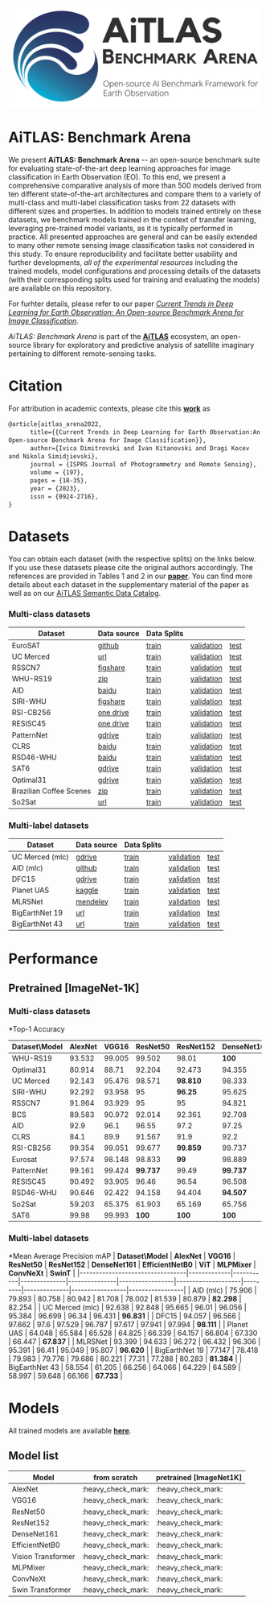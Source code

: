 

![logo](media/AiTALS_EOBench.png)

# AiTLAS: Benchmark Arena

We present **AiTLAS: Benchmark Arena** -- an open-source benchmark suite for evaluating state-of-the-art deep learning approaches for image classification in Earth Observation (EO). To this end, we present a comprehensive comparative analysis of more than 500 models derived from ten different state-of-the-art architectures and compare them to a variety of multi-class and multi-label classification tasks from 22 datasets with different sizes and properties. In addition to models trained entirely on these datasets, we benchmark models trained in the context of transfer learning, leveraging pre-trained model variants, as it is typically performed in practice. All presented approaches are general and can be easily extended to many other remote sensing image classification tasks not considered in this study. To ensure reproducibility and facilitate better usability and further developments, *all of the experimental resources* including the trained models, model configurations and processing details of the datasets (with their corresponding splits used for training and evaluating the models) are available on this repository. 

For furhter details, please refer to our paper *[Current Trends in Deep Learning for Earth Observation: An Open-source Benchmark Arena for Image Classification](https://www.sciencedirect.com/science/article/pii/S0924271623000205)*.

*AiTLAS: Benchmark Arena* is part of the [**AiTLAS**](https://github.com/biasvariancelabs/aitlas) ecosystem, an open-source library for exploratory and predictive analysis of satellite imaginary pertaining to different remote-sensing tasks. 



# Citation
For attribution in academic contexts, please cite this **[work](https://arxiv.org/abs/2207.07189)** as
```
@article{aitlas_arena2022,
      title={{Current Trends in Deep Learning for Earth Observation:An Open-source Benchmark Arena for Image Classification}}, 
      author={Ivica Dimitrovski and Ivan Kitanovski and Dragi Kocev and Nikola Simidjievski},
      journal = {ISPRS Journal of Photogrammetry and Remote Sensing},
      volume = {197},
      pages = {18-35},
      year = {2023},
      issn = {0924-2716},
}

```


# Datasets

You can obtain each dataset (with the respective splits) on the links below. If you use these datasets please cite the original authors accordingly. The references are provided in Tables 1 and 2 in our **[paper](https://arxiv.org/abs/2207.07189)**. You can find more details about each dataset in the supplementary material of the paper as well as on our [AiTLAS Semantic Data Catalog](http://eodata.bvlabs.ai/).

### Multi-class datasets
|Dataset| Data source | Data Splits |||
|---|---|---|---|---|
|EuroSAT | [github](https://github.com/phelber/EuroSAT) | <a href="https://github.com/biasvariancelabs/LULC/blob/main/splits/eurosat_train.csv">train</a>|<a href="https://github.com/biasvariancelabs/LULC/blob/main/splits/eurosat_val.csv">validation</a>|<a href="https://github.com/biasvariancelabs/LULC/blob/main/splits/eurosat_test.csv">test</a>|
|UC Merced| [url](http://weegee.vision.ucmerced.edu/datasets/landuse.html) |<a href="https://github.com/biasvariancelabs/LULC/blob/main/splits/ucmerced_train.csv">train</a>|<a href="https://github.com/biasvariancelabs/LULC/blob/main/splits/ucmerced_val.csv">validation</a>|<a href="https://github.com/biasvariancelabs/LULC/blob/main/splits/ucmerced_test.csv">test</a>|
|RSSCN7| [figshare](https://figshare.com/articles/dataset/RSSCN7_Image_dataset/7006946) |<a href="https://github.com/biasvariancelabs/LULC/blob/main/splits/rsscn7_train.csv">train</a>|<a href="https://github.com/biasvariancelabs/LULC/blob/main/splits/rsscn7_val.csv">validation</a>|<a href="https://github.com/biasvariancelabs/LULC/blob/main/splits/rsscn7_test.csv">test</a>|
|WHU-RS19| [zip](http://captain.whu.edu.cn/datasets/WHU-RS19.zip) |<a href="https://github.com/biasvariancelabs/LULC/blob/main/splits/whurs19_train.csv">train</a>|<a href="https://github.com/biasvariancelabs/LULC/blob/main/splits/whurs19_val.csv">validation</a>|<a href="https://github.com/biasvariancelabs/LULC/blob/main/splits/whurs19_test.csv">test</a>|
|AID| [baidu](https://pan.baidu.com/s/1mifOBv6#list/path=%2F) |<a href="https://github.com/biasvariancelabs/LULC/blob/main/splits/aid_train.csv">train</a>|<a href="https://github.com/biasvariancelabs/LULC/blob/main/splits/aid_val.csv">validation</a>|<a href="https://github.com/biasvariancelabs/LULC/blob/main/splits/aid_test.csv">test</a>|
|SIRI-WHU| [figshare](https://figshare.com/articles/dataset/SIRI_WHU_Dataset/8796980) |<a href="https://github.com/biasvariancelabs/LULC/blob/main/splits/siriwhu_train.csv">train</a>|<a href="https://github.com/biasvariancelabs/LULC/blob/main/splits/siriwhu_val.csv">validation</a>|<a href="https://github.com/biasvariancelabs/LULC/blob/main/splits/siriwhu_test.csv">test</a>|
|RSI-CB256| [one drive](https://onedrive.live.com/?cid=010149152ff2b56d&id=10149152FF2B56D%21105&authkey=!ADyXDc-zA56zPv4) |<a href="https://github.com/biasvariancelabs/LULC/blob/main/splits/rsicb256_train.csv">train</a>|<a href="https://github.com/biasvariancelabs/LULC/blob/main/splits/rsicb256_val.csv">validation</a>|<a href="https://github.com/biasvariancelabs/LULC/blob/main/splits/rsicb256_test.csv">test</a>|
|RESISC45| [one drive](https://onedrive.live.com/?authkey=%21AHHNaHIlzp%5FIXjs&cid=5C5E061130630A68&id=5C5E061130630A68%21107&parId=5C5E061130630A68%21112&action=locate) |<a href="https://github.com/biasvariancelabs/LULC/blob/main/splits/resisc45_train.csv">train</a>|<a href="https://github.com/biasvariancelabs/LULC/blob/main/splits/resisc45_val.csv">validation</a>|<a href="https://github.com/biasvariancelabs/LULC/blob/main/splits/resisc45_test.csv">test</a>|
|PatternNet| [gdrive](https://drive.google.com/file/d/127lxXYqzO6Bd0yZhvEbgIfz95HaEnr9K/view) |<a href="https://github.com/biasvariancelabs/LULC/blob/main/splits/patternnet_train.csv">train</a>|<a href="https://github.com/biasvariancelabs/LULC/blob/main/splits/patternnet_val.csv">validation</a>|<a href="https://github.com/biasvariancelabs/LULC/blob/main/splits/patternnet_test.csv">test</a>|
|CLRS| [baidu](https://pan.baidu.com/share/init?surl=Xnw9k20Df_ICmkXdvasVqg) |<a href="https://github.com/biasvariancelabs/LULC/blob/main/splits/clrs_train.csv">train</a>|<a href="https://github.com/biasvariancelabs/LULC/blob/main/splits/clrs_val.csv">validation</a>|<a href="https://github.com/biasvariancelabs/LULC/blob/main/splits/clrs_test.csv">test</a>|
|RSD46-WHU| [baidu](https://pan.baidu.com/s/1mMDKUu02V0s8rXstewv26A) |<a href="https://github.com/biasvariancelabs/LULC/blob/main/splits/rsd46whu_train.csv">train</a>|<a href="https://github.com/biasvariancelabs/LULC/blob/main/splits/rsd46whu_val.csv">validation</a>|<a href="https://github.com/biasvariancelabs/LULC/blob/main/splits/rsd46whu_test.csv">test</a>|
|SAT6| [gdrive](https://drive.google.com/uc?id=0B0Fef71_vt3PUkZ4YVZ5WWNvZWs&export=download) |<a href="https://github.com/biasvariancelabs/LULC/blob/main/splits/sat6_train.csv">train</a>|<a href="https://github.com/biasvariancelabs/LULC/blob/main/splits/sat6_val.csv">validation</a>|<a href="https://github.com/biasvariancelabs/LULC/blob/main/splits/sat6_test.csv">test</a>|
|Optimal31| [gdrive](https://drive.google.com/file/d/1Fk9a0DW8UyyQsR8dP2Qdakmr69NVBhq9/view) |<a href="https://github.com/biasvariancelabs/LULC/blob/main/splits/optimal31_train.csv">train</a>|<a href="https://github.com/biasvariancelabs/LULC/blob/main/splits/optimal31_val.csv">validation</a>|<a href="https://github.com/biasvariancelabs/LULC/blob/main/splits/optimal31_test.csv">test</a>|
|Brazilian Coffee Scenes| [zip](http://www.patreo.dcc.ufmg.br/wp-content/uploads/2017/11/brazilian_coffee_dataset.zip) |<a href="https://github.com/biasvariancelabs/LULC/blob/main/splits/bcs_train.csv">train</a>|<a href="https://github.com/biasvariancelabs/LULC/blob/main/splits/bcs_val.csv">validation</a>|<a href="https://github.com/biasvariancelabs/LULC/blob/main/splits/bcs_test.csv">test</a>|
|So2Sat| [url](http://doi.org/10.14459/2018MP1454690) |<a href="https://dataserv.ub.tum.de/s/m1483140/download?path=%2F&files=training.h5">train</a>|<a href="https://dataserv.ub.tum.de/s/m1483140/download?path=%2F&files=validation.h5">validation</a>|<a href="https://dataserv.ub.tum.de/s/m1483140/download?path=%2F&files=testing.h5">test</a>|

###  Multi-label datasets

|Dataset| Data source | Data Splits |||
|---|---|---|---|---|
|UC Merced (mlc)|[gdrive](https://drive.google.com/file/d/1DtKiauowCB0ykjFe8v0OVvT76rEfOk0v/view)|<a href="https://github.com/biasvariancelabs/LULC/blob/main/splits/ucmercedmultilabel_train.csv">train</a>|<a href="https://github.com/biasvariancelabs/LULC/blob/main/splits/ucmercedmultilabel_val.csv">validation</a>|<a href="https://github.com/biasvariancelabs/LULC/blob/main/splits/ucmercedmultilabel_test.csv">test</a>|
|AID (mlc)|[github](https://github.com/Hua-YS/AID-Multilabel-Dataset)|<a href="https://github.com/biasvariancelabs/LULC/blob/main/splits/aidmultilabel_train.csv">train</a>|<a href="https://github.com/biasvariancelabs/LULC/blob/main/splits/aidmultilabel_val.csv">validation</a>|<a href="https://github.com/biasvariancelabs/LULC/blob/main/splits/aidmultilabel_test.csv">test</a>|
|DFC15|[gdrive](https://drive.google.com/drive/folders/1TKGS6TIRxQ6a7gdaj0cHs-mRCtv_J1HA)|<a href="https://github.com/biasvariancelabs/LULC/blob/main/splits/dfc15_train.csv">train</a>|<a href="https://github.com/biasvariancelabs/LULC/blob/main/splits/dfc15_val.csv">validation</a>|<a href="https://github.com/biasvariancelabs/LULC/blob/main/splits/dfc15_test.csv">test</a>|
|Planet UAS|[kaggle](https://www.kaggle.com/c/planet-understanding-the-amazon-from-space/overview)|<a href="https://github.com/biasvariancelabs/LULC/blob/main/splits/planetuas_train.csv">train</a>|<a href="https://github.com/biasvariancelabs/LULC/blob/main/splits/planetuas_val.csv">validation</a>|<a href="https://github.com/biasvariancelabs/LULC/blob/main/splits/planetuas_test.csv">test</a>|
|MLRSNet|[mendeley](https://data.mendeley.com/datasets/7j9bv9vwsx/2)|<a href="https://github.com/biasvariancelabs/LULC/blob/main/splits/mlrsnet_train.csv">train</a>|<a href="https://github.com/biasvariancelabs/LULC/blob/main/splits/mlrsnet_val.csv">validation</a>|<a href="https://github.com/biasvariancelabs/LULC/blob/main/splits/mlrsnet_test.csv">test</a>|
|BigEarthNet 19|[url](http://bigearth.net/)|<a href="https://github.com/biasvariancelabs/LULC/blob/main/splits/bigearthnet_train.csv">train</a>|<a href="https://github.com/biasvariancelabs/LULC/blob/main/splits/bigearthnet_val.csv">validation</a>|<a href="https://github.com/biasvariancelabs/LULC/blob/main/splits/bigearthnet_test.csv">test</a>|
|BigEarthNet 43|[url](http://bigearth.net/)|<a href="https://github.com/biasvariancelabs/LULC/blob/main/splits/bigearthnet_train.csv">train</a>|<a href="https://github.com/biasvariancelabs/LULC/blob/main/splits/bigearthnet_val.csv">validation</a>|<a href="https://github.com/biasvariancelabs/LULC/blob/main/splits/bigearthnet_test.csv">test</a>|

# Performance
## Pretrained [ImageNet-1K]

 ### Multi-class datasets

*Top-1 Accuracy

| **Dataset\Model**| **AlexNet** | **VGG16** | **ResNet50**    | **ResNet152**   | **DenseNet161** | **EfficientNetB0** | **ViT**         | **MLPMixer** | **ConvNeXt**   | **SwinT**       |
|----------------------------------|-------------|-----------|-----------------|-----------------|-----------------|--------------------|-----------------|--------------|----------------|-----------------|
| WHU-RS19                         | 93.532      | 99.005    | 99.502          | 98.01           | **100**    | 99.502             | 99.502          | 98.507       | 99.005         | 99.502          |
| Optimal31                        | 80.914      | 88.71     | 92.204          | 92.473          | 94.355          | 91.667             | **94.624** | 92.742       | 93.011         | 92.473          |
| UC Merced                        | 92.143      | 95.476    | 98.571          | **98.810** | 98.333          | 98.571             | 98.333          | 98.333       | 97.857         | 98.571          |
| SIRI-WHU                         | 92.292      | 93.958    | 95              | **96.25**  | 95.625          | 95                 | 95.625          | 95.208       | **96.25** | 95.625          |
| RSSCN7                           | 91.964      | 93.929    | 95              | 95              | 94.821          | 95.536             | **95.893** | 95.179       | 94.643         | 95.179          |
| BCS                              | 89.583      | 90.972    | 92.014          | 92.361          | 92.708          | 91.319             | 92.014          | 93.056       | 91.493         | **93.403** |
| AID                              | 92.9        | 96.1      | 96.55           | 97.2            | 97.25           | 96.25              | **97.750** | 96.7         | 96.95          | 97.4            |
| CLRS                             | 84.1        | 89.9      | 91.567          | 91.9            | 92.2            | 90.5               | **93.200** | 90.1         | 91.1           | 92.533          |
| RSI-CB256                        | 99.354      | 99.051    | 99.677          | **99.859** | 99.737          | 99.717             | 99.758          | 99.657       | 99.596         | 99.677          |
| Eurosat                          | 97.574      | 98.148    | 98.833          | **99**     | 98.889          | 98.907             | 98.722          | 98.741       | 98.778         | 98.944          |
| PatternNet                       | 99.161      | 99.424    | **99.737** | 99.49           | **99.737** | 99.539             | 99.655          | 99.704       | 99.671         | 99.688          |
| RESISC45                         | 90.492      | 93.905    | 96.46           | 96.54           | 96.508          | 94.873             | **97.079** | 95.952       | 96.27          | 96.587          |
| RSD46-WHU                        | 90.646      | 92.422    | 94.158          | 94.404          | **94.507** | 93.387             | 94.238          | 93.673       | 93.627         | 93.536          |
| So2Sat                           | 59.203      | 65.375    | 61.903          | 65.169          | 65.756          | 65.801             | **68.551** | 67.066       | 66.169         | 65.950          |
| SAT6                             | 99.98       | 99.993    | **100**    | **100**    | **100**    | 99.988             | 99.998          | 99.995       | 99.999         | 99.999          |

### Multi-label datasets

*Mean Average Precision mAP 
| **Dataset\Model** | **AlexNet** | **VGG16** | **ResNet50** | **ResNet152** | **DenseNet161** | **EfficientNetB0** | **ViT** | **MLPMixer** | **ConvNeXt**    | **SwinT**       |
|---------------------------------|-------------|-----------|--------------|---------------|-----------------|--------------------|---------|--------------|-----------------|-----------------|
| AID (mlc)                       | 75.906      | 79.893    | 80.758       | 80.942        | 81.708          | 78.002             | 81.539  | 80.879       | **82.298** | 82.254          |
| UC Merced (mlc)                 | 92.638      | 92.848    | 95.665       | 96.01         | 96.056          | 95.384             | 96.699  | 96.34        | 96.431          | **96.831** |
| DFC15                           | 94.057      | 96.566    | 97.662       | 97.6          | 97.529          | 96.787             | 97.617  | 97.941       | 97.994          | **98.111** |
| Planet UAS                      | 64.048      | 65.584    | 65.528       | 64.825        | 66.339          | 64.157             | 66.804  | 67.330       | 66.447          | **67.837** |
| MLRSNet                         | 93.399      | 94.633    | 96.272       | 96.432        | 96.306          | 95.391             | 96.41   | 95.049       | 95.807          | **96.620** |
| BigEarthNet 19                  | 77.147      | 78.418    | 79.983       | 79.776        | 79.686          | 80.221             | 77.31   | 77.288       | 80.283          | **81.384** |
| BigEarthNet 43                  | 58.554      | 61.205    | 66.256       | 64.066        | 64.229          | 64.589             | 58.997  | 59.648       | 66.166          | **67.733** |
# Models

All trained models are available **[here](https://drive.google.com/drive/folders/1lTnPsMyyLv9XoPu3cMmE_h6NPkj_WCH8?usp=sharing)**.

## Model list 
| Model          | from scratch         | pretrained [ImageNet1K] |
|----------------|----------------------|-------------------------|
| AlexNet        | :heavy\_check\_mark: | :heavy\_check\_mark:    |
| VGG16          | :heavy\_check\_mark: | :heavy\_check\_mark:    |
| ResNet50       | :heavy\_check\_mark: | :heavy\_check\_mark:    |
| ResNet152      | :heavy\_check\_mark: | :heavy\_check\_mark:    |
| DenseNet161    | :heavy\_check\_mark: | :heavy\_check\_mark:    |
| EfficientNetB0 | :heavy\_check\_mark: | :heavy\_check\_mark:    |
| Vision Transformer            | :heavy\_check\_mark: | :heavy\_check\_mark:    |
| MLPMixer       | :heavy\_check\_mark: | :heavy\_check\_mark:    |
| ConvNeXt       | :heavy\_check\_mark: | :heavy\_check\_mark:    |
| Swin Transformer            | :heavy\_check\_mark: | :heavy\_check\_mark:    |

